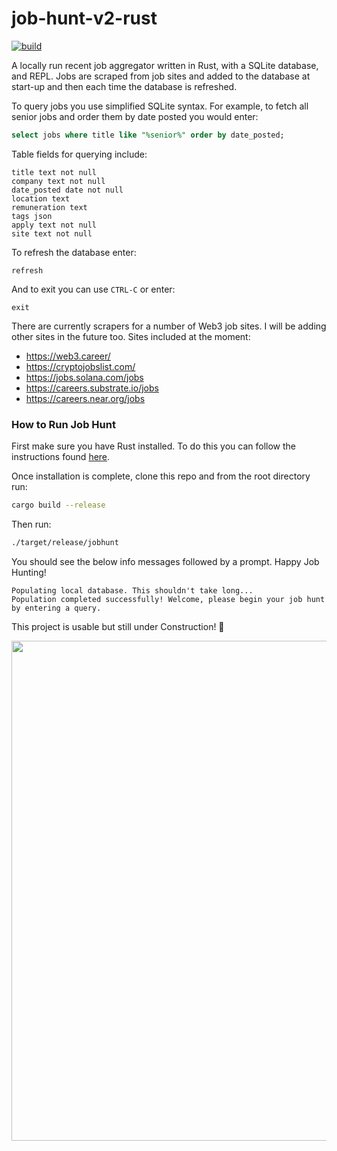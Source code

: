 # job-hunt-v2-rust

[![build](https://github.com/Yukigeshiki/job-hunt-v2-rust/actions/workflows/ci.yml/badge.svg)](https://github.com/Yukigeshiki/job-hunt-v2-rust/actions/workflows/ci.yml)

A locally run recent job aggregator written in Rust, with a SQLite database, and REPL. Jobs are scraped from job sites and added to the database at start-up and then each time the database is refreshed.

To query jobs you use simplified SQLite syntax. For example, to fetch all senior jobs and order them by date posted you would enter:

```SQL
select jobs where title like "%senior%" order by date_posted;
```

Table fields for querying include:

```
title text not null
company text not null
date_posted date not null
location text
remuneration text
tags json
apply text not null
site text not null
```

To refresh the database enter:

```
refresh
```

And to exit you can use `CTRL-C` or enter:

```
exit
```

There are currently scrapers for a number of Web3 job sites. I will be adding other sites in the future too. Sites included at the moment:
- https://web3.career/
- https://cryptojobslist.com/
- https://jobs.solana.com/jobs
- https://careers.substrate.io/jobs
- https://careers.near.org/jobs

### How to Run Job Hunt

First make sure you have Rust installed. To do this you can follow the instructions found [here](https://www.rust-lang.org/tools/install).

Once installation is complete, clone this repo and from the root directory run:

```bash
cargo build --release
```

Then run:

```bash
./target/release/jobhunt
```

You should see the below info messages followed by a prompt. Happy Job Hunting!

```
Populating local database. This shouldn't take long...
Population completed successfully! Welcome, please begin your job hunt by entering a query.
```

This project is usable but still under Construction! 🚧

<img src="Screenshot.png" width="800"/>
